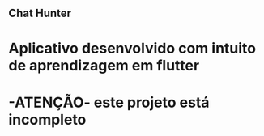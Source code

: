 ## Chat Hunter
# Aplicativo desenvolvido com intuito de aprendizagem em flutter
# -ATENÇÃO- este projeto está incompleto
